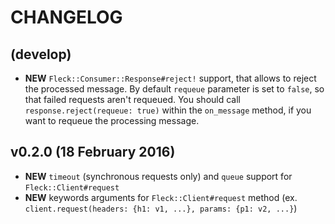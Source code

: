 # CHANGELOG

## (develop) ##
  - **NEW** `Fleck::Consumer::Response#reject!` support, that allows to reject the processed message. By default `requeue` parameter is set to `false`, so that
            failed requests aren't requeued. You should call `response.reject(requeue: true)` within the `on_message` method, if you want to requeue the processing
            message.

## v0.2.0 (18 February 2016)
  - **NEW** `timeout` (synchronous requests only) and `queue` support for `Fleck::Client#request`
  - **NEW** keywords arguments for `Fleck::Client#request` method (ex. `client.request(headers: {h1: v1, ...}, params: {p1: v2, ...}`)